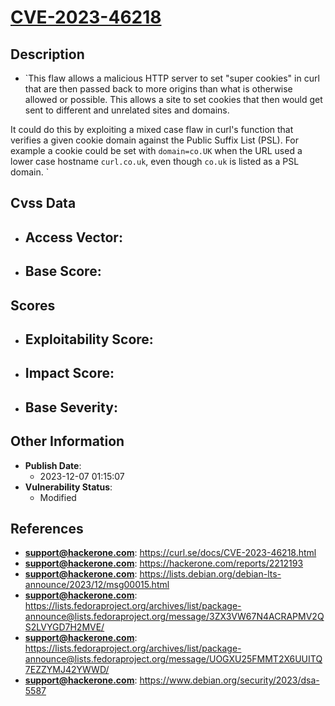 
# [CVE-2023-46218](https://curl.se/docs/CVE-2023-46218.html)

## Description

- `This flaw allows a malicious HTTP server to set "super cookies" in curl that
are then passed back to more origins than what is otherwise allowed or
possible. This allows a site to set cookies that then would get sent to
different and unrelated sites and domains.

It could do this by exploiting a mixed case flaw in curl's function that
verifies a given cookie domain against the Public Suffix List (PSL). For
example a cookie could be set with `domain=co.UK` when the URL used a lower
case hostname `curl.co.uk`, even though `co.uk` is listed as a PSL domain.
`

## Cvss Data

- **Access Vector**:
  - 
- **Base Score**:
  - 

## Scores

- **Exploitability Score**:
  - 
- **Impact Score**:
  - 
- **Base Severity**:
  - 

## Other Information

- **Publish Date**:
  - 2023-12-07 01:15:07
- **Vulnerability Status**:
  - Modified

## References

- **support@hackerone.com**: https://curl.se/docs/CVE-2023-46218.html
- **support@hackerone.com**: https://hackerone.com/reports/2212193
- **support@hackerone.com**: https://lists.debian.org/debian-lts-announce/2023/12/msg00015.html
- **support@hackerone.com**: https://lists.fedoraproject.org/archives/list/package-announce@lists.fedoraproject.org/message/3ZX3VW67N4ACRAPMV2QS2LVYGD7H2MVE/
- **support@hackerone.com**: https://lists.fedoraproject.org/archives/list/package-announce@lists.fedoraproject.org/message/UOGXU25FMMT2X6UUITQ7EZZYMJ42YWWD/
- **support@hackerone.com**: https://www.debian.org/security/2023/dsa-5587
